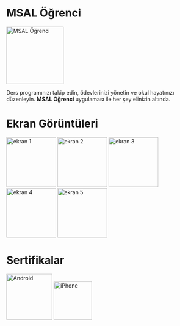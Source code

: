 # MSAL Öğrenci

<img src="https://hebbkx1anhila5yf.public.blob.vercel-storage.com/rounded-in-photoretrica%20%284%29-u6Yox6ZWzjPyIcrgivt5FqpFEG15n3.png" alt="MSAL Öğrenci" width="150" style="pointer-events: none;">

Ders programınızı takip edin, ödevlerinizi yönetin ve okul hayatınızı düzenleyin. **MSAL Öğrenci** uygulaması ile her şey elinizin altında.

# Ekran Görüntüleri

<img src="https://hebbkx1anhila5yf.public.blob.vercel-storage.com/Resim%201.jpg-qe2We8HuGAvXNB8Ll0ZWTd4FsBQpeg.jpeg" alt="ekran 1" width="130" style="pointer-events: none;"> <img src="https://hebbkx1anhila5yf.public.blob.vercel-storage.com/Resim%202.jpg-9nGW2aUTnm1iZyBXjLbuxmqpkc5EXt.jpeg" alt="ekran 2" width="130" style="pointer-events: none;"> <img src="https://hebbkx1anhila5yf.public.blob.vercel-storage.com/Resim%203.jpg-LoWszhZcM0NmEyQf1nlvyGfCJiDVJn.jpeg" alt="ekran 3" width="130" style="pointer-events: none;"> <img src="https://hebbkx1anhila5yf.public.blob.vercel-storage.com/Resim%204.jpg-YGC8UaM7QTdGeHsvpkzLlJFbgqZnCw.jpeg" alt="ekran 4" width="130" style="pointer-events: none;"> <img src="https://hebbkx1anhila5yf.public.blob.vercel-storage.com/Resim%205.jpg-c5vAyCz9pjZUHsqGPrvjLwtD9Cep0n.jpeg" alt="ekran 5" width="130" style="pointer-events: none;">

# Sertifikalar

<img src="https://r.resimlink.com/hZjb5w.webp" alt="Android" width="120" style="pointer-events: none;"> <img src="https://cdsassets.apple.com/live/7WUAS350/images/made-for-iphone.png" alt="iPhone" width="100" style="pointer-events: none;">
